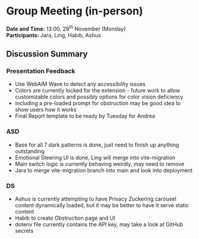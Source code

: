 # Group Meeting (in-person)
**Date and Time:** 13:00, 29<sup>th</sup> November (Monday)\
**Participants:** Jara, Ling, Habib, Ashus
## Discussion Summary
### Presentation Feedback
- Use WebAIM Wave to detect any accessibility issues
- Colors are currently locked for the extension - future work to allow customizable colors and possibly options for color vision deficiency
- Including a pre-loaded prompt for obstruction may be good idea to show users how it works
- Final Report template to be ready by Tuesday for Andrea
### ASD
- Base for all 7 dark patterns is done, just need to finish up anything outstanding
- Emotional Steering UI is done, Ling will merge into vite-migration
- Main switch logic is currently behaving weirdly, may need to remove
- Jara to merge vite-migration branch into main and look into deployment
### DS
- Ashus is currently attempting to have Privacy Zuckering carousel content dynamically loaded, but it may be better to have it serve static content
- Habib to create Obstruction page and UI
- dotenv file currently contains the API key, may take a look at GitHub secrets